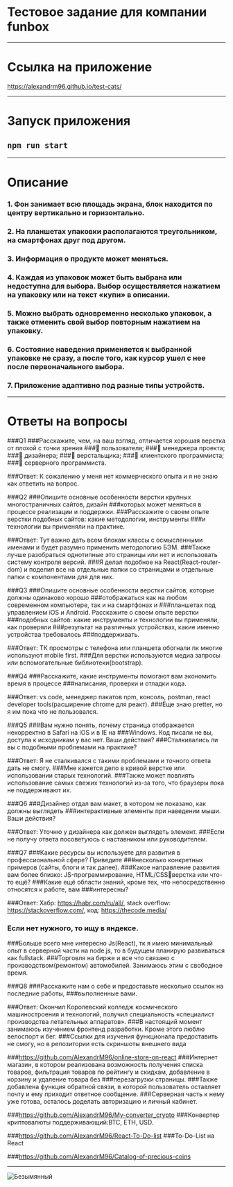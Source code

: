 # Тестовое задание для компании funbox
____________________________________________________________________________________________________
# Ссылка на приложение
https://alexandrm96.github.io/test-cats/
____________________________________________________________________________________________________
# Запуск приложения

## `npm run start`
____________________________________________________________________________________________________
# Описание

### 1. Фон занимает всю площадь экрана, блок находится по центру вертикально и горизонтально. 
### 2. На планшетах упаковки располагаются треугольником, на смартфонах друг под другом. 
### 3. Информация о продукте может меняться. 
### 4. Каждая из упаковок может быть выбрана или недоступна для выбора. Выбор осуществляется нажатием на упаковку или на текст «купи» в описании. 
### 5. Можно выбрать одновременно несколько упаковок, а также отменить свой выбор повторным нажатием на упаковку. 
### 6. Состояние наведения применяется к выбранной упаковке не сразу, а после того, как курсор ушел с нее после первоначального выбора.
### 7. Приложение адаптивно под разные типы устройств.
_____________________________________________________________________________________________________
# Ответы на вопросы
###Q1 
###Расскажите, чем, на ваш взгляд, отличается хорошая верстка от плохой с точки зрения 
### пользователя; 
### менеджера проекта; 
### дизайнера; 
### верстальщика; 
### клиентского программиста; 
### серверного программиста.

###Ответ: К сожалению у меня нет коммерческого опыта и я не знаю как ответить на вопрос.
 
###Q2 
###Опишите основные особенности верстки крупных многостраничных сайтов, дизайн 
###которых может меняться в процессе реализации и поддержки. 
###Расскажите о своем опыте верстки подобных сайтов: какие методологии, инструменты 
###и технологии вы применяли на практике. 

###Ответ: Тут важно дать всем блокам классы с осмысленными именами и будет разумно применить методологию БЭМ.
###Также лучше разобраться однотипные это страницы или нет и использовать систему контроля версий.
###Я делал подобное на React(React-router-dom) и поделил все на отдельные папки со страницами и отдельные папки с компонентами для для них.


###Q3 
###Опишите основные особенности верстки сайтов, которые должны одинаково хорошо 
###отображаться как на любом современном компьютере, так и на смартфонах и 
###планшетах под управлением iOS и Android. Расскажите о своем опыте верстки 
###подобных сайтов: какие инструменты и технологии вы применяли, как проверяли 
###результат на различных устройствах, какие именно устройства требовалось 
###поддерживать. 

###Ответ: ТК просмотры с телефона или планшета обогнали пк многие используют mobile first.
###Для верстки используются медиа запросы или вспомогательные библиотеки(bootstrap).

###Q4 
###Расскажите, какие инструменты помогают вам экономить время в процессе 
###написания, проверки и отладки кода. 

###Ответ: vs code, менеджер пакатов npm, консоль, postman, react developer tools(расширение chrome для реакт).
###Еще знаю pretter, но я им пока что не пользовался.

###Q5 
###Вам нужно понять, почему страница отображается некорректно в Safari на iOS и в IE на 
###Windows. Код писали не вы, доступа к исходникам у вас нет. Ваши действия? 
###Сталкивались ли вы с подобными проблемами на практике? 

###Ответ: Я не сталкивался с такими проблемами и точного ответа дать не смогу. 
###Мне кажется дело в кривой верстке или использовании старых технологий.
###Также может повлиять использование самых свежих технологий из-за того, что браузеры пока не поддерживают их.

###Q6 
###Дизайнер отдал вам макет, в котором не показано, как должны выглядеть 
###интерактивные элементы при наведении мыши. Ваши действия?

###Ответ: Уточню у дизайнера как должен выглядеть элемент.
###Если не получу ответа посоветуюсь с наставником или руководителем.

###Q7 
###Какие ресурсы вы используете для развития в профессиональной сфере? Приведите 
###несколько конкретных примеров (сайты, блоги и так далее). 
###Какое направление развития вам более близко: JS-программирование, HTML/CSSверстка или что-то ещё? 
###Какие ещё области знаний, кроме тех, что непосредственно относятся к работе, вам 
###интересны?

###Ответ: Хабр: https://habr.com/ru/all/, stack overflow: https://stackoverflow.com/, код: https://thecode.media/
### Если нет нужного, то ищу в яндексе.
###Больше всего мне интересно Js(React), тк я имею минимальный опыт в серверной части на node.js, то в будущем планирую развиваться как fullstack.
###Торговля на бирже и все что связано с производством(ремонтом) автомобилей. Занимаюсь этим с свободное время.

###Q8 
###Расскажите нам о себе и предоставьте несколько ссылок на последние работы, 
###выполненные вами.

###Ответ: Окончил Королевский колледж космического машиностроения и технологий, получил специальность «специалист производства летательных аппаратов».
###В настоящий момент занимаюсь изучением фронтенд разработки. Кроме этого люблю велоспорт и бег.
###Ссылки для изучения функционала предоставить не смогу, но в репозитории есть скриншоты внешнего вида 

###https://github.com/AlexandrM96/online-store-on-react 
###Интернет магазин, в котором реализована возможность получения списка товаров, фильтрация товаров по рейтингу и скидкам, добавление в корзину и удаление товара без ###перезагрузки страницы.
###Также добавлена функция обратной связи, в которой пользователь оставляет почту и ему приходит ответное сообщение.
###Серверная часть к нему уже готова, осталось доделать авторизацию и личный кабинет.

###https://github.com/AlexandrM96/My-converter_crypto
###Конвертер криптовалюты поддерживающий:BTC, ETH, USD.

###https://github.com/AlexandrM96/React-To-Do-list
###To-Do-List на React

###https://github.com/AlexandrM96/Catalog-of-precious-coins
 
______________________________________________________________________________________________________________________
![Безымянный](https://user-images.githubusercontent.com/91624026/174584650-c7f44834-3db9-4da6-8083-ae22fe4f17fc.png)


